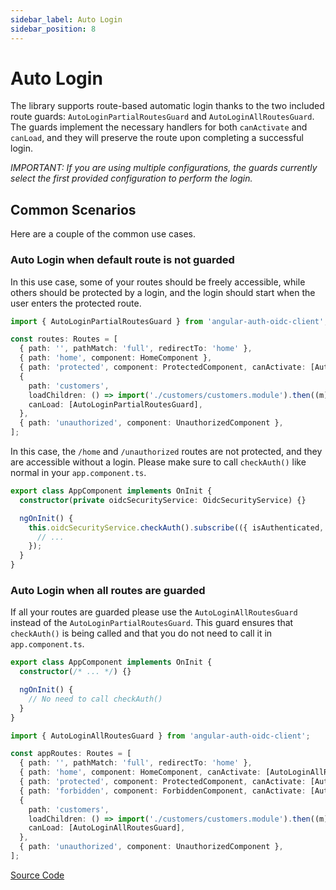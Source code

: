 ```yaml
---
sidebar_label: Auto Login
sidebar_position: 8
---
```


# Auto Login

The library supports route-based automatic login thanks to the two included route guards: `AutoLoginPartialRoutesGuard` and `AutoLoginAllRoutesGuard`. The guards implement the necessary handlers for both `canActivate` and `canLoad`, and they will preserve the route upon completing a successful login.

_IMPORTANT: If you are using multiple configurations, the guards currently select the first provided configuration to perform the login._

## Common Scenarios

Here are a couple of the common use cases.

### Auto Login when default route is not guarded

In this use case, some of your routes should be freely accessible, while others should be protected by a login, and the login should start when the user enters the protected route.

```ts
import { AutoLoginPartialRoutesGuard } from 'angular-auth-oidc-client';

const routes: Routes = [
  { path: '', pathMatch: 'full', redirectTo: 'home' },
  { path: 'home', component: HomeComponent },
  { path: 'protected', component: ProtectedComponent, canActivate: [AutoLoginPartialRoutesGuard] },
  {
    path: 'customers',
    loadChildren: () => import('./customers/customers.module').then((m) => m.CustomersModule),
    canLoad: [AutoLoginPartialRoutesGuard],
  },
  { path: 'unauthorized', component: UnauthorizedComponent },
];
```

In this case, the `/home` and `/unauthorized` routes are not protected, and they are accessible without a login.
Please make sure to call `checkAuth()` like normal in your `app.component.ts`.

```ts
export class AppComponent implements OnInit {
  constructor(private oidcSecurityService: OidcSecurityService) {}

  ngOnInit() {
    this.oidcSecurityService.checkAuth().subscribe(({ isAuthenticated, userData, accessToken }) => {
      // ...
    });
  }
}
```

### Auto Login when all routes are guarded

If all your routes are guarded please use the `AutoLoginAllRoutesGuard` instead of the `AutoLoginPartialRoutesGuard`. This guard ensures that `checkAuth()` is being called and that you do not need to call it in `app.component.ts`.

```ts
export class AppComponent implements OnInit {
  constructor(/* ... */) {}

  ngOnInit() {
    // No need to call checkAuth()
  }
}
```

```ts
import { AutoLoginAllRoutesGuard } from 'angular-auth-oidc-client';

const appRoutes: Routes = [
  { path: '', pathMatch: 'full', redirectTo: 'home' },
  { path: 'home', component: HomeComponent, canActivate: [AutoLoginAllRoutesGuard] },
  { path: 'protected', component: ProtectedComponent, canActivate: [AutoLoginAllRoutesGuard] },
  { path: 'forbidden', component: ForbiddenComponent, canActivate: [AutoLoginAllRoutesGuard] },
  {
    path: 'customers',
    loadChildren: () => import('./customers/customers.module').then((m) => m.CustomersModule),
    canLoad: [AutoLoginAllRoutesGuard],
  },
  { path: 'unauthorized', component: UnauthorizedComponent },
];
```

[Source Code](../../../../../projects/sample-code-flow-auto-login/src/app/app.routes.ts)
